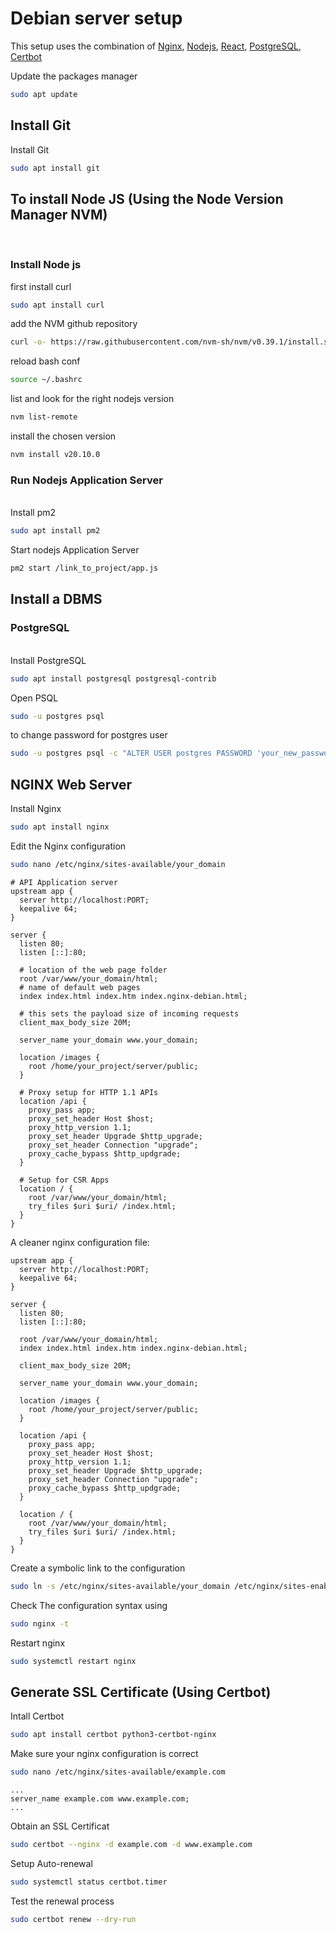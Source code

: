 # Debian server setup

This setup uses the combination of [Nginx](https://nginx.org/en/), [Nodejs](https://nodejs.org/en), [React](https://react.dev/), [PostgreSQL](https://www.postgresql.org/), [Certbot](https://certbot.eff.org/)

Update the packages manager

```bash
sudo apt update
```

## Install Git

Install Git

```bash
sudo apt install git
```

## To install Node JS (Using the Node Version Manager NVM)

<br>

### Install Node js

first install curl

```bash
sudo apt install curl
```

add the NVM github repository

```bash
curl -o- https://raw.githubusercontent.com/nvm-sh/nvm/v0.39.1/install.sh | bash
```

reload bash conf

```bash
source ~/.bashrc
```

list and look for the right nodejs version

```bash
nvm list-remote
```

install the chosen version

```bash
nvm install v20.10.0
```

### Run Nodejs Application Server

\
Install pm2

```bash
sudo apt install pm2
```

Start nodejs Application Server

```bash
pm2 start /link_to_project/app.js
```

## Install a DBMS

### PostgreSQL

\
Install PostgreSQL

```bash
sudo apt install postgresql postgresql-contrib
```

Open PSQL

```bash
sudo -u postgres psql
```

to change password for postgres user

```bash
sudo -u postgres psql -c "ALTER USER postgres PASSWORD 'your_new_password';"
```

## NGINX Web Server

Install Nginx

```bash
sudo apt install nginx
```

Edit the Nginx configuration

```bash
sudo nano /etc/nginx/sites-available/your_domain
```

```nginx
# API Application server
upstream app {
  server http://localhost:PORT;
  keepalive 64;
}

server {
  listen 80;
  listen [::]:80;

  # location of the web page folder
  root /var/www/your_domain/html;
  # name of default web pages
  index index.html index.htm index.nginx-debian.html;

  # this sets the payload size of incoming requests
  client_max_body_size 20M;

  server_name your_domain www.your_domain;

  location /images {
    root /home/your_project/server/public;
  }

  # Proxy setup for HTTP 1.1 APIs
  location /api {
    proxy_pass app;
    proxy_set_header Host $host;
    proxy_http_version 1.1;
    proxy_set_header Upgrade $http_upgrade;
    proxy_set_header Connection "upgrade";
    proxy_cache_bypass $http_updgrade;
  }

  # Setup for CSR Apps
  location / {
    root /var/www/your_domain/html;
    try_files $uri $uri/ /index.html;
  }
}
```

A cleaner nginx configuration file:

```nginx
upstream app {
  server http://localhost:PORT;
  keepalive 64;
}

server {
  listen 80;
  listen [::]:80;

  root /var/www/your_domain/html;
  index index.html index.htm index.nginx-debian.html;

  client_max_body_size 20M;

  server_name your_domain www.your_domain;

  location /images {
    root /home/your_project/server/public;
  }

  location /api {
    proxy_pass app;
    proxy_set_header Host $host;
    proxy_http_version 1.1;
    proxy_set_header Upgrade $http_upgrade;
    proxy_set_header Connection "upgrade";
    proxy_cache_bypass $http_updgrade;
  }

  location / {
    root /var/www/your_domain/html;
    try_files $uri $uri/ /index.html;
  }
}
```

Create a symbolic link to the configuration

```bash
sudo ln -s /etc/nginx/sites-available/your_domain /etc/nginx/sites-enabled/
```

Check The configuration syntax using

```bash
sudo nginx -t
```

Restart nginx

```bash
sudo systemctl restart nginx
```

## Generate SSL Certificate (Using Certbot)

Intall Certbot

```bash
sudo apt install certbot python3-certbot-nginx
```

Make sure your nginx configuration is correct

```bash
sudo nano /etc/nginx/sites-available/example.com
```

```nginx
...
server_name example.com www.example.com;
...
```

Obtain an SSL Certificat

```bash
sudo certbot --nginx -d example.com -d www.example.com
```

Setup Auto-renewal

```bash
sudo systemctl status certbot.timer
```

Test the renewal process

```bash
sudo certbot renew --dry-run
```
